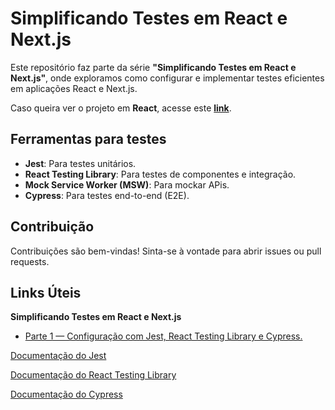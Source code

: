 # Simplificando Testes em React e Next.js

Este repositório faz parte da série **"Simplificando Testes em React e Next.js"**, onde exploramos como configurar e implementar testes eficientes em aplicações React e Next.js.

Caso queira ver o projeto em **React**, acesse este **[link](https://github.com/MariaEmiliaAlcantara/blog-frontend-tests-react)**.

## Ferramentas para testes
- **Jest**: Para testes unitários.
- **React Testing Library**: Para testes de componentes e integração.
- **Mock Service Worker (MSW)**: Para mockar APis. 
- **Cypress**: Para testes end-to-end (E2E).

## Contribuição

Contribuições são bem-vindas! Sinta-se à vontade para abrir issues ou pull requests.

## Links Úteis

**Simplificando Testes em React e Next.js**  
* [Parte 1 — Configuração com Jest, React Testing Library e Cypress.](https://medium.com/@mariaemilia.dev/simplificando-testes-em-react-e-next-js-configuração-com-jest-react-testing-library-e-cypress-c616b40dc8ab)  

[Documentação do Jest](https://jestjs.io/)  

[Documentação do React Testing Library](https://testing-library.com/docs/react-testing-library/intro/)  

[Documentação do Cypress](https://docs.cypress.io/app/get-started/why-cypress)
